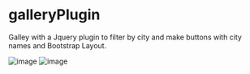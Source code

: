 # galleryPlugin
Galley with a Jquery plugin to filter by city and make buttons with city names and Bootstrap Layout.


![image](https://user-images.githubusercontent.com/51806895/74196246-aa16d700-4c11-11ea-95a5-b1cbf1fb0088.png)
![image](https://user-images.githubusercontent.com/51806895/74197022-658c3b00-4c13-11ea-813e-e1c94ee5f2bc.png)
